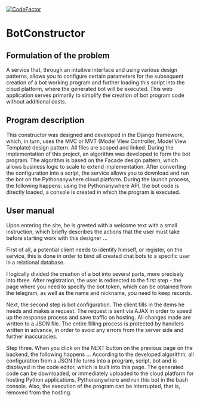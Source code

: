 [![CodeFactor](https://www.codefactor.io/repository/github/alexanderivanov20/botconstructor/badge/master)](https://www.codefactor.io/repository/github/alexanderivanov20/botconstructor/overview/master)

# BotConstructor

## Formulation of the problem
A service that, through an intuitive interface and using various design patterns, allows you to configure certain parameters for the subsequent creation of a bot working program and further loading this script into the cloud platform, where the generated bot will be executed. This web application serves primarily to simplify the creation of bot program code without additional costs.

## Program description
This constructor was designed and developed in the Django framework, which, in turn, uses the MVC or MVT (Model View Controller, Model View Template) design pattern.
All files are scoped and linked.
During the implementation of this project, an algorithm was developed to form the bot program. The algorithm is based on the Facade design pattern, which allows business logic to scale to extend implementation.
After converting the configuration into a script, the service allows you to download and run the bot on the Pythonanywhere cloud platform. During the launch process, the following happens: using the Pythonanywhere API, the bot code is directly loaded, a console is created in which the program is executed.

## User manual
Upon entering the site, he is greeted with a welcome text with a small instruction, which briefly describes the actions that the user must take before starting work with this designer ...

First of all, a potential client needs to identify himself, or register, on the service, this is done in order to bind all created chat bots to a specific user in a relational database.

I logically divided the creation of a bot into several parts, more precisely into three. After registration, the user is redirected to the first step - the page where you need to specify the bot token, which can be obtained from the telegram, as well as the name and nickname, you need to keep records.

Next, the second step is bot configuration. The client fills in the items he needs and makes a request. The request is sent via AJAX in order to speed up the response process and save traffic on hosting. All changes made are written to a JSON file. The entire filling process is protected by handlers written in advance, in order to avoid any errors from the server side and further inaccuracies.

Step three. When you click on the NEXT button on the previous page on the backend, the following happens ... According to the developed algorithm, all configuration from a JSON file turns into a program, script, bot and is displayed in the code editor, which is built into this page. The generated code can be downloaded, or immediately uploaded to the cloud platform for hosting Python applications, Pythonanywhere and run this bot in the bash console. Also, the execution of the program can be interrupted, that is, removed from the hosting.
